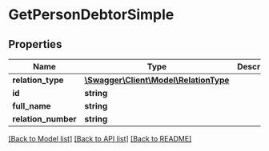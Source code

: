 # GetPersonDebtorSimple

## Properties

 Name                | Type                                                      | Description | Notes      
---------------------|-----------------------------------------------------------|-------------|------------
 **relation_type**   | [**\Swagger\Client\Model\RelationType**](RelationType.md) |             | [optional] 
 **id**              | **string**                                                |             | [optional] 
 **full_name**       | **string**                                                |             | [optional] 
 **relation_number** | **string**                                                |             | [optional] 

[[Back to Model list]](../../README.md#documentation-for-models) [[Back to API list]](../../README.md#documentation-for-api-endpoints) [[Back to README]](../../README.md)


